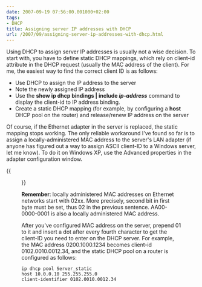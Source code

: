 ```yaml
---
date: 2007-09-19 07:56:00.001000+02:00
tags:
- DHCP
title: Assigning server IP addresses with DHCP
url: /2007/09/assigning-server-ip-addresses-with-dhcp.html
---
```

Using DHCP to assign server IP addresses is usually not a wise decision. To start with, you have to define static DHCP mappings, which rely on client-id attribute in the DHCP request (usually the MAC address of the client). For me, the easiest way to find the correct client ID is as follows:

-   Use DHCP to assign the IP address to the server
-   Note the newly assigned IP address
-   Use the **show ip dhcp bindings \| include *ip-address*** command to display the client-id to IP address binding.
-   Create a static DHCP mapping (for example, by configuring a **host** DHCP pool on the router) and release/renew IP address on the server
<!--more-->
Of course, if the Ethernet adapter in the server is replaced, the static mapping stops working. The only reliable workaround I\'ve found so far is to assign a locally-administered MAC address to the server\'s LAN adapter (if anyone has figured out a way to assign ASCII client-ID to a Windows server, let me know). To do it on Windows XP, use the Advanced properties in the adapter configuration window.

{{<figure src="LanAdapter.jpg">}}

**Remember**: locally administered MAC addresses on Ethernet networks start with 02xx. More precisely, second bit in first byte must be set, thus 02 in the previous sentence. AA00-0000-0001 is also a locally administered MAC address.

After you\'ve configured MAC address on the server, prepend 01 to it and insert a dot after every fourth character to get the client-ID you need to enter on the DHCP server. For example, the MAC address 0200.1000.1234 becomes client-id 0102.0010.0012.34, and the static DHCP pool on a router is configured as follows:

``` {.code}
ip dhcp pool Server_static
host 10.0.0.10 255.255.255.0
client-identifier 0102.0010.0012.34
```
